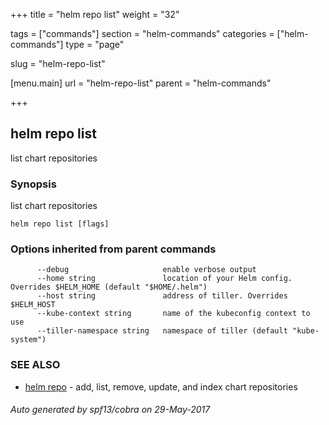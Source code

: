 +++
title = "helm repo list"
weight = "32"

tags = ["commands"]
section = "helm-commands"
categories = ["helm-commands"]
type = "page"

slug = "helm-repo-list"

[menu.main]
  url = "helm-repo-list"
  parent = "helm-commands"

+++

## helm repo list

list chart repositories

### Synopsis


list chart repositories

```
helm repo list [flags]
```

### Options inherited from parent commands

```
      --debug                     enable verbose output
      --home string               location of your Helm config. Overrides $HELM_HOME (default "$HOME/.helm")
      --host string               address of tiller. Overrides $HELM_HOST
      --kube-context string       name of the kubeconfig context to use
      --tiller-namespace string   namespace of tiller (default "kube-system")
```

### SEE ALSO
* [helm repo](helm_repo.md)	 - add, list, remove, update, and index chart repositories

###### Auto generated by spf13/cobra on 29-May-2017
